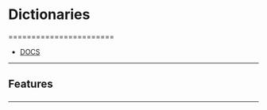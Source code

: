 # Dictionaries
=======================

- [DOCS]()


-----------------------------------------------------------------------------------------------------

## Features


### 

-----------------------------------------------------------------------------------------------------
